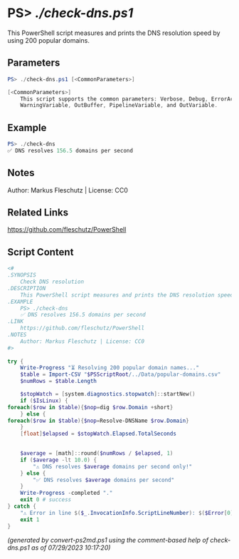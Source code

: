 PS> *./check-dns.ps1*
====================

This PowerShell script measures and prints the DNS resolution speed by using 200 popular domains.

Parameters
----------
```powershell
PS> ./check-dns.ps1 [<CommonParameters>]

[<CommonParameters>]
    This script supports the common parameters: Verbose, Debug, ErrorAction, ErrorVariable, WarningAction, 
    WarningVariable, OutBuffer, PipelineVariable, and OutVariable.
```

Example
-------
```powershell
PS> ./check-dns
✅ DNS resolves 156.5 domains per second

```

Notes
-----
Author: Markus Fleschutz | License: CC0

Related Links
-------------
https://github.com/fleschutz/PowerShell

Script Content
--------------
```powershell
<#
.SYNOPSIS
	Check DNS resolution 
.DESCRIPTION
	This PowerShell script measures and prints the DNS resolution speed by using 200 popular domains.
.EXAMPLE
	PS> ./check-dns
	✅ DNS resolves 156.5 domains per second
.LINK
	https://github.com/fleschutz/PowerShell
.NOTES
	Author: Markus Fleschutz | License: CC0
#>
 
try {
	Write-Progress "⏳ Resolving 200 popular domain names..."
	$table = Import-CSV "$PSScriptRoot/../Data/popular-domains.csv"
	$numRows = $table.Length

	$stopWatch = [system.diagnostics.stopwatch]::startNew()
	if ($IsLinux) {
foreach($row in $table){$nop=dig $row.Domain +short}
	} else {
foreach($row in $table){$nop=Resolve-DNSName $row.Domain}
	}
	[float]$elapsed = $stopWatch.Elapsed.TotalSeconds

	
	$average = [math]::round($numRows / $elapsed, 1)
	if ($average -lt 10.0) {
		"⚠️ DNS resolves $average domains per second only!"
	} else {  
		"✅ DNS resolves $average domains per second"
	}
	Write-Progress -completed "."
	exit 0 # success
} catch {
	"⚠️ Error in line $($_.InvocationInfo.ScriptLineNumber): $($Error[0])"
	exit 1
}
```

*(generated by convert-ps2md.ps1 using the comment-based help of check-dns.ps1 as of 07/29/2023 10:17:20)*
